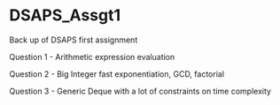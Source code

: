 # DSAPS_Assgt1
Back up of DSAPS first assignment

Question 1 - Arithmetic expression evaluation

Question 2 - Big Integer fast exponentiation, GCD, factorial

Question 3 - Generic Deque with a lot of constraints on time complexity
